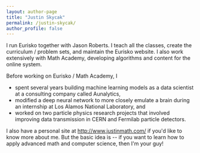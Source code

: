 ```yaml
---
layout: author-page
title: "Justin Skycak"
permalink: /justin-skycak/
author_profile: false
---
```


I run Eurisko together with Jason Roberts. I teach all the classes, create the curriculum / problem sets, and maintain the Eurisko website. I also work extensively with Math Academy, developing algorithms and content for the online system.

Before working on Eurisko / Math Academy, I
<ul>
<li>spent several years building machine learning models as a data scientist at a consulting company called Aunalytics,</li>
<li>modified a deep neural network to more closely emulate a brain during an internship at Los Alamos National Laboratory, and</li>
<li>worked on two particle physics research projects that involved improving data transmission in CERN and Fermilab particle detectors.</li>
</ul>

I also have a personal site at http://www.justinmath.com/ if you'd like to know more about me. But the basic idea is -- if you want to learn how to apply advanced math and computer science, then I'm your guy!
